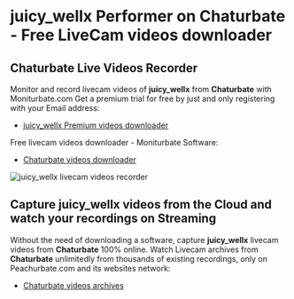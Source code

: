 # juicy_wellx Performer on Chaturbate - Free LiveCam videos downloader

## Chaturbate Live Videos Recorder

Monitor and record livecam videos of **juicy_wellx** from **Chaturbate** with Moniturbate.com
Get a premium trial for free by just and only registering with your Email address:
* [juicy_wellx Premium videos downloader](https://moniturbate.com/request-demo-licence-key.html)

Free livecam videos downloader - Moniturbate Software:
* [Chaturbate videos downloader](https://moniturbate.com/moniturbate-download-software.html)

![juicy_wellx livecam videos recorder](https://peachurnet.com/templates/moniturbate-software.png)


## Capture juicy_wellx videos from the Cloud and watch your recordings on Streaming

Without the need of downloading a software, capture **juicy_wellx** livecam videos from **Chaturbate** 100% online.
Watch Livecam archives from **Chaturbate** unlimitedly from thousands of existing recordings, only on Peachurbate.com and its websites network:
* [Chaturbate videos archives](https://peachurnet.com/)